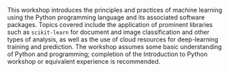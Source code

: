 This workshop introduces the principles and practices of machine learning using the Python programming language and its associated software packages. Topics covered include the application of prominent libraries such as `scikit-learn` for document and image classification and other types of analysis, as well as the use of cloud resources for deep-learning training and prediction. The workshop assumes some basic understanding of Python and programming; completion of the Introduction to Python workshop or equivalent experience is recommended.
